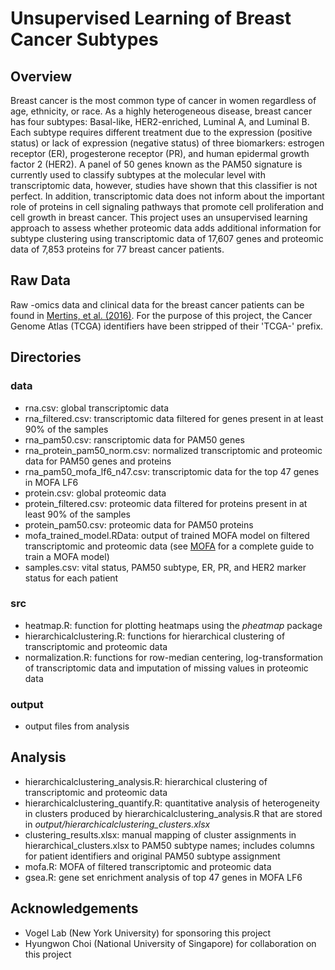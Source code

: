 # Unsupervised Learning of Breast Cancer Subtypes

## Overview
Breast cancer is the most common type of cancer in women regardless of age, ethnicity, or race. As a highly heterogeneous disease, breast cancer has four subtypes: Basal-like, HER2-enriched, Luminal A, and Luminal B. Each subtype requires different treatment due to the expression (positive status) or lack of expression (negative status) of three biomarkers: estrogen receptor (ER), progesterone receptor (PR), and human epidermal growth factor 2 (HER2). A panel of 50 genes known as the PAM50 signature is currently used to classify subtypes at the molecular level with transcriptomic data, however, studies have shown that this classifier is not perfect. In addition, transcriptomic data does not inform about the important role of proteins in cell signaling pathways that promote cell proliferation and cell growth in breast cancer. This project uses an unsupervised learning approach to assess whether proteomic data adds additional information for subtype clustering using transcriptomic data of 17,607 genes and proteomic data of 7,853 proteins for 77 breast cancer patients.

## Raw Data
Raw -omics data and clinical data for the breast cancer patients can be found in [Mertins, et al. (2016)](https://www.ncbi.nlm.nih.gov/pubmed/27251275). For the purpose of this project, the Cancer Genome Atlas (TCGA) identifiers have been stripped of their 'TCGA-' prefix. 

## Directories
### **data**
- rna.csv: global transcriptomic data
- rna_filtered.csv: transcriptomic data filtered for genes present in at least 90% of the samples
- rna_pam50.csv: ranscriptomic data for PAM50 genes
- rna_protein_pam50_norm.csv: normalized transcriptomic and proteomic data for PAM50 genes and proteins
- rna_pam50_mofa_lf6_n47.csv: transcriptomic data for the top 47 genes in MOFA LF6
- protein.csv: global proteomic data
- protein_filtered.csv: proteomic data filtered for proteins present in at least 90% of the samples
- protein_pam50.csv: proteomic data for PAM50 proteins
- mofa_trained_model.RData: output of trained MOFA model on filtered transcriptomic and proteomic data (see [MOFA](https://github.com/bioFAM/MOFA) for a complete guide to train a MOFA model)
- samples.csv: vital status, PAM50 subtype, ER, PR, and HER2 marker status for each patient
### **src**
- heatmap.R: function for plotting heatmaps using the *pheatmap* package
- hierarchicalclustering.R: functions for hierarchical clustering of transcriptomic and proteomic data
- normalization.R: functions for row-median centering, log-transformation of transcriptomic data and imputation of missing values in proteomic data
### **output**
- output files from analysis

## Analysis
- hierarchicalclustering_analysis.R: hierarchical clustering of transcriptomic and proteomic data
- hierarchicalclustering_quantify.R: quantitative analysis of heterogeneity in clusters produced by hierarchicalclustering_analysis.R that are stored in *output/hierarchicalclustering_clusters.xlsx*
- clustering_results.xlsx: manual mapping of cluster assignments in hierarchical_clusters.xlsx to PAM50 subtype names; includes columns for patient identifiers and original PAM50 subtype assignment
- mofa.R: MOFA of filtered transcriptomic and proteomic data
- gsea.R: gene set enrichment analysis of top 47 genes in MOFA LF6

## Acknowledgements
- Vogel Lab (New York University) for sponsoring this project
- Hyungwon Choi (National University of Singapore) for collaboration on this project
